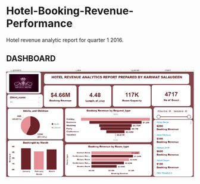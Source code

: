 # Hotel-Booking-Revenue-Performance
Hotel revenue analytic report for quarter 1 2016.

## **DASHBOARD**
![](https://github.com/Kareemat7/COVID-19/blob/main/Data%20Analysis%20Sample%20Images/Hotel%20visuals.jpg)
